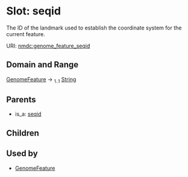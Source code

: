 
# Slot: seqid


The ID of the landmark used to establish the coordinate system for the current feature.

URI: [nmdc:genome_feature_seqid](https://microbiomedata/meta/genome_feature_seqid)


## Domain and Range

[GenomeFeature](GenomeFeature.md) &#8594;  <sub>1..1</sub> [String](types/String.md)

## Parents

 *  is_a: [seqid](seqid.md)

## Children


## Used by

 * [GenomeFeature](GenomeFeature.md)
